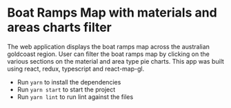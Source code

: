 # Boat Ramps Map with materials and areas charts filter

The web application displays the boat ramps map across the australian goldcoast region. User can filter the boat ramps map  by clicking on the various sections on the material and area type pie charts. This app was built using react, redux, typescript and react-map-gl.

* Run `yarn` to install the dependencies
* Run `yarn start` to start the project
* Run `yarn lint` to run lint against the files
